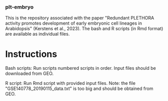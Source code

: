 ### plt-embryo ###
This is the repository associated with the paper "Redundant PLETHORA activity promotes development of early embryonic cell lineages in Arabidopsis" (Kerstens et al., 2023). The bash and R scripts (in Rmd format) are available as individual files. 

# Instructions
Bash scripts: Run scripts numbered scripts in order. Input files should be downloaded from GEO.

R script: Run Rmd script with provided input files. Note: the file "GSE140778_20190115_data.txt" is too big and should be obtained from GEO. 
